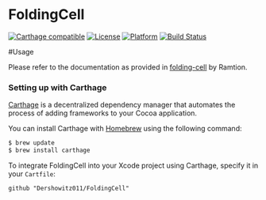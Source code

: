 # FoldingCell

[![Carthage compatible](https://img.shields.io/badge/Carthage-compatible-4BC51D.svg?style=flat)](https://github.com/Carthage/Carthage)
[![License](https://img.shields.io/cocoapods/l/BetterSegmentedControl.svg?style=flat)](http://cocoapods.org/pods/BetterSegmentedControl)
[![Platform](https://img.shields.io/cocoapods/p/BetterSegmentedControl.svg?style=flat)](http://cocoapods.org/pods/BetterSegmentedControl)
[![Build Status](https://travis-ci.org/Dershowitz011/FoldingCell.svg?branch=master)](https://travis-ci.org/Dershowitz011/FoldingCell)

#Usage

Please refer to the documentation as provided in [folding-cell](https://github.com/Ramotion/folding-cell) by Ramtion.

### Setting up with Carthage

[Carthage](https://github.com/Carthage/Carthage) is a decentralized dependency manager that automates the process of adding frameworks to your Cocoa application.

You can install Carthage with [Homebrew](http://brew.sh/) using the following command:

```bash
$ brew update
$ brew install carthage
```

To integrate FoldingCell into your Xcode project using Carthage, specify it in your `Cartfile`:

```ogdl
github "Dershowitz011/FoldingCell"
```
